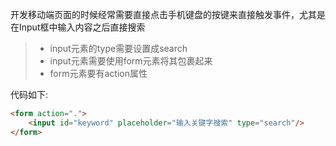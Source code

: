 开发移动端页面的时候经常需要直接点击手机键盘的按键来直接触发事件，尤其是在Input框中输入内容之后直接搜索

> - input元素的type需要设置成search
> - input元素需要使用form元素将其包裹起来
> - form元素要有action属性

代码如下:
```html
<form action=".">
    <input id="keyword" placeholder="输入关键字搜索" type="search"/>
</form>
```
